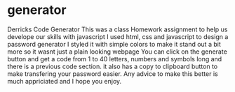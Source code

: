 # generator
Derricks Code Generator
This was a class Homework assignment to help us develope our skills with javascript
I used html, css and javascript to design a password generator
I styled it with simple colors to make it stand out a bit more so it wasnt just a plain looking webpage
You can click on the generate button and get a code from 1 to 40 letters, numbers and symbols long and there is a previous code section. it also has a copy to clipboard button to make transfering your password easier.
Any advice to make this better is much appriciated and I hope you enjoy.